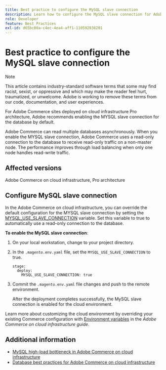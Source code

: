 ```yaml
---
title: Best practice to configure the MySQL slave connection
description: Learn how to configure the MySQL slave connection for Adobe Commerce sites deployed on cloud infrastructure.
role: Developer
feature: Best Practices
exl-id: d65bc80a-c4ec-4ea4-aff1-110592838201
---
```

# Best practice to configure the MySQL slave connection

>[!NOTE]
>
>This article contains industry-standard software terms that some may find racist, sexist, or oppressive and which may make the reader feel hurt, traumatized, or unwelcome. Adobe is working to remove these terms from our code, documentation, and user experiences.

For Adobe Commerce sites deployed on cloud infrastructure Pro architecture, Adobe recommends enabling the MYSQL slave connection for the database by default.

Adobe Commerce can read multiple databases asynchronously. When you enable the MYSQL slave connection, Adobe Commerce uses a read-only connection to the database to receive read-only traffic on a non-master node. The performance improves through load balancing when only one node handles read-write traffic.

## Affected versions

Adobe Commerce on cloud infrastructure, Pro architecture

## Configure MySQL slave connection

In the Adobe Commerce on cloud infrastructure, you can override the default configuration for the MYSQL slave connection by setting the [MYSQL_USE_SLAVE_CONNECTION](https://experienceleague.adobe.com/docs/commerce-cloud-service/user-guide/configure/env/stage/variables-deploy.html#mysql_use_slave_connection) variable. Set this variable to true to automatically use a read-only connection to the database.

**To enable the MySQL slave connection**:

1. On your local workstation, change to your project directory.

1. In the `.magento.env.yaml` file, set the `MYSQL_USE_SLAVE_CONNECTION` to true.  

   ```
   stage:
     deploy:
       MYSQL_USE_SLAVE_CONNECTION: true
   ```

1. Commit the `.magento.env.yaml` file changes and push to the remote environment.

   After the deployment completes successfully, the MySQL slave connection is enabled for the cloud environment.

Learn more about customizing the cloud environment by overriding your existing Commerce configuration with [Environment variables](https://experienceleague.adobe.com/docs/commerce-cloud-service/user-guide/configure/env/configure-env-yaml.html#environment-variables) in the _Adobe Commerce on cloud infrastructure guide_.

## Additional information

- [MySQL high-load bottleneck in Adobe Commerce on cloud infrastructure](https://experienceleague.adobe.com/docs/commerce-knowledge-base/kb/troubleshooting/database/mysql-high-load-bottleneck-in-magento-commerce-cloud.html?lang=en)
- [Database best practices for Adobe Commerce on cloud infrastructure](database-on-cloud.md)
